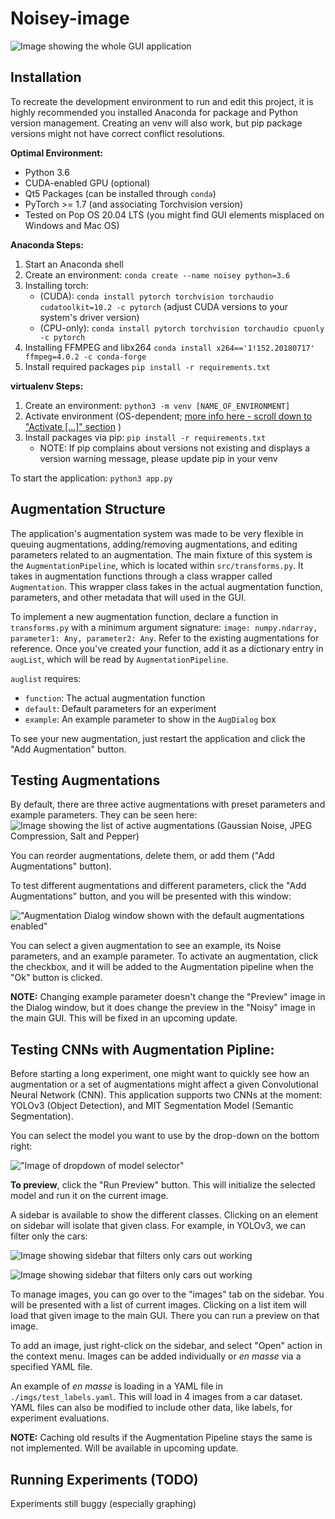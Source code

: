 # Noisey-image

![Image showing the whole GUI application](./docs/source/images/mainWindow.png)

## Installation

To recreate the development environment to run and edit this project, it is highly recommended you installed Anaconda for package and Python version management. Creating an venv will also work, but pip package versions might not have correct conflict resolutions.

**Optimal Environment:**
- Python 3.6
- CUDA-enabled GPU (optional)
- Qt5 Packages (can be installed through `conda`)
- PyTorch >= 1.7 (and associating Torchvision version)
- Tested on Pop OS 20.04 LTS (you might find GUI elements misplaced on Windows and Mac OS)

**Anaconda Steps:**
1. Start an Anaconda shell
2. Create an environment: `conda create --name noisey python=3.6`
3. Installing torch:
    - (CUDA): `conda install pytorch torchvision torchaudio cudatoolkit=10.2 -c pytorch` (adjust CUDA versions to your system's driver version)
    - (CPU-only): `conda install pytorch torchvision torchaudio cpuonly -c pytorch`
4. Installing FFMPEG and libx264 `conda install x264=='1!152.20180717' ffmpeg=4.0.2 -c conda-forge`
5. Install required packages `pip install -r requirements.txt`

**virtualenv Steps:**
1. Create an environment: `python3 -m venv [NAME_OF_ENVIRONMENT]`
2. Activate environment (OS-dependent; [more info here - scroll down to "Activate [...]" section](https://www.infoworld.com/article/3239675/virtualenv-and-venv-python-virtual-environments-explained.html) )
3. Install packages via pip: `pip install -r requirements.txt`
    - NOTE: If pip complains about versions not existing and displays a version warning message, please update pip in your venv

To start the application: `python3 app.py`

## Augmentation Structure

The application's augmentation system was made to be very flexible in queuing augmentations, adding/removing augmentations, and editing parameters related to an augmentation. The main fixture of this system is the `AugmentationPipeline`, which is located within `src/transforms.py`. It takes in augmentation functions through a class wrapper called `Augmentation`. This wrapper class takes in the actual augmentation function, parameters, and other metadata that will used in the GUI.

To implement a new augmentation function, declare a function in `transforms.py` with a minimum argument signature: `image: numpy.ndarray, parameter1: Any, parameter2: Any`. Refer to the existing augmentations for reference. Once you've created your function, add it as a dictionary entry in `augList`, which will be read by `AugmentationPipeline`.

`auglist` requires:
- `function`: The actual augmentation function
- `default`: Default parameters for an experiment
- `example`: An example parameter to show in the `AugDialog` box

To see your new augmentation, just restart the application and click the "Add Augmentation" button.

## Testing Augmentations 
By default, there are three active augmentations with preset parameters and example parameters. They can be seen here:
![Image showing the list of active augmentations (Gaussian Noise, JPEG Compression, Salt and Pepper)](./docs/source/images/augPipeline.png)

You can reorder augmentations, delete them, or add them ("Add Augmentations" button).

To test different augmentations and different parameters, click the "Add Augmentations" button, and you will be presented with this window:

!["Augmentation Dialog window shown with the default augmentations enabled"](./docs/source/images/augDialogExample.png)

You can select a given augmentation to see an example, its Noise parameters, and an example parameter. To activate an augmentation, click the checkbox, and it will be added to the Augmentation pipeline when the "Ok" button is clicked.

**NOTE:** Changing example parameter doesn't change the "Preview" image in the Dialog window, but it does change the preview in the "Noisy" image in the main GUI. This will be fixed in an upcoming update.

## Testing CNNs with Augmentation Pipline:
Before starting a long experiment, one might want to quickly see how an augmentation or a set of augmentations might affect a given Convolutional Neural Network (CNN). This application supports two CNNs at the moment: YOLOv3 (Object Detection), and MIT Segmentation Model (Semantic Segmentation).

You can select the model you want to use by the drop-down on the bottom right:

!["Image of dropdown of model selector"](./docs/source/images/augDialogExample.png)

**To preview**, click the "Run Preview" button. This will initialize the selected model and run it on the current image.

A sidebar is available to show the different classes. Clicking on an element on sidebar will isolate that given class. For example, in YOLOv3, we can filter only the cars:

![Image showing sidebar that filters only cars out working](./docs/source/images/carFilter1.png)

![Image showing sidebar that filters only cars out working](./docs/source/images/carFilter2.png)

To manage images, you can go over to the "images" tab on the sidebar. You will be presented with a list of current images. Clicking on a list item will load that given image to the main GUI. There you can run a preview on that image.

To add an image, just right-click on the sidebar, and select "Open" action in the context menu. Images can be added individually or *en masse* via a specified YAML file.

An example of *en masse* is loading in a YAML file in `./imgs/test_labels.yaml`. This will load in 4 images from a car dataset. YAML files can also be modified to include other data, like labels, for experiment evaluations.

**NOTE:** Caching old results if the Augmentation Pipeline stays the same is not implemented. Will be available in upcoming update.

## Running Experiments (TODO)
Experiments still buggy (especially graphing)
